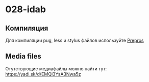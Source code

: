 # 028-idab

## Компиляция
Для компиляции pug, less и stylus файлов используйте [Prepros](https://prepros.io/)

## Media files
Отутствующие медиафайлы можно найти тут: https://yadi.sk/d/EMQi3YsA3Nwa5z
